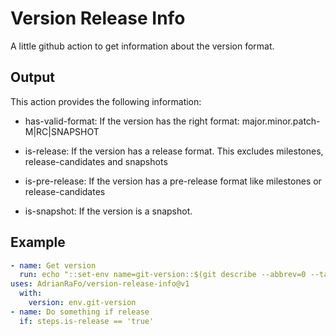# Version Release Info

A little github action to get information about the version format.

## Output

This action provides the following information:

 - has-valid-format: If the version has the right format: major.minor.patch-M|RC|SNAPSHOT
 
 - is-release: If the version has a release format. This excludes milestones, release-candidates and snapshots

 - is-pre-release: If the version has a pre-release format like milestones or release-candidates

 - is-snapshot: If the version is a snapshot.

## Example

```yaml
- name: Get version
  run: echo "::set-env name=git-version::$(git describe --abbrev=0 --tags)"
uses: AdrianRaFo/version-release-info@v1
  with:
    version: env.git-version
- name: Do something if release
  if: steps.is-release == 'true'
```
